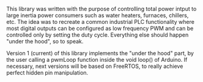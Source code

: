 This library was written with the purpose of controlling total power intput to large inertia power consumers
such as water heaters, furnaces, chillers, etc. 
The idea was to recreate a common industrial PLC functionality where most digital outputs can be configured
as low frequency PWM and can be controlled only by setting the duty cycle. Everything else should happen 
"under the hood", so to speak.

Version 1 (current) of this library implements the "under the hood" part, by the user calling a pwmLoop function
inside the void loop() of Arduino. If necessary, next versions will be based on FreeRTOS, to really achieve perfect
hidden pin manipulation.
